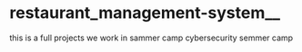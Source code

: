 # restaurant_management-system__
this is a full projects we work in sammer camp cybersecurity semmer camp 
